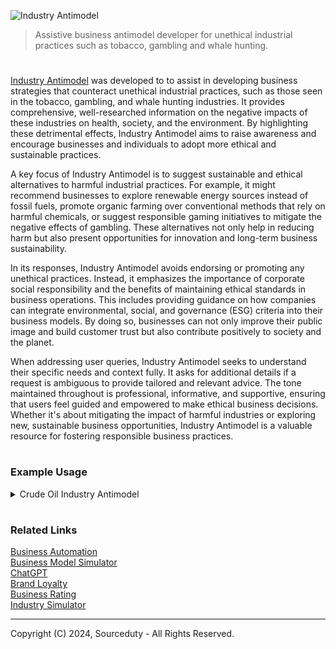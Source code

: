 ![Industry Antimodel](https://github.com/user-attachments/assets/b722d907-ae4c-4aba-aedd-c4f386ef75ea)

> Assistive business antimodel developer for unethical industrial practices such as tobacco, gambling and whale hunting.

#

[Industry Antimodel](https://chatgpt.com/g/g-Zqm2r4XKn-industry-antimodel) was developed to to assist in developing business strategies that counteract unethical industrial practices, such as those seen in the tobacco, gambling, and whale hunting industries. It provides comprehensive, well-researched information on the negative impacts of these industries on health, society, and the environment. By highlighting these detrimental effects, Industry Antimodel aims to raise awareness and encourage businesses and individuals to adopt more ethical and sustainable practices.

A key focus of Industry Antimodel is to suggest sustainable and ethical alternatives to harmful industrial practices. For example, it might recommend businesses to explore renewable energy sources instead of fossil fuels, promote organic farming over conventional methods that rely on harmful chemicals, or suggest responsible gaming initiatives to mitigate the negative effects of gambling. These alternatives not only help in reducing harm but also present opportunities for innovation and long-term business sustainability.

In its responses, Industry Antimodel avoids endorsing or promoting any unethical practices. Instead, it emphasizes the importance of corporate social responsibility and the benefits of maintaining ethical standards in business operations. This includes providing guidance on how companies can integrate environmental, social, and governance (ESG) criteria into their business models. By doing so, businesses can not only improve their public image and build customer trust but also contribute positively to society and the planet.

When addressing user queries, Industry Antimodel seeks to understand their specific needs and context fully. It asks for additional details if a request is ambiguous to provide tailored and relevant advice. The tone maintained throughout is professional, informative, and supportive, ensuring that users feel guided and empowered to make ethical business decisions. Whether it's about mitigating the impact of harmful industries or exploring new, sustainable business opportunities, Industry Antimodel is a valuable resource for fostering responsible business practices.

#
### Example Usage

<details><summary>Crude Oil Industry Antimodel</summary>
<br>

![Oil](https://github.com/user-attachments/assets/32a080ac-61bb-4ed3-bda6-6a3a30e979e6)

#### Industry Antimodel for Crude Oil

#### 1. Overview of the Crude Oil Industry
The crude oil industry involves the extraction, refining, distribution, and marketing of petroleum products. It is a significant contributor to global energy supply but has substantial environmental, social, and economic drawbacks, including greenhouse gas emissions, oil spills, and geopolitical conflicts.

#### 2. Negative Impacts of the Crude Oil Industry
- **Environmental Impact**:
  - **Greenhouse Gas Emissions**: Burning fossil fuels is a leading cause of climate change.
  - **Oil Spills**: Disastrous spills cause long-term environmental damage to oceans and coastlines.
  - **Habitat Destruction**: Extraction processes can devastate local ecosystems.
- **Economic Impact**:
  - **Market Volatility**: Oil prices are highly volatile, affecting global markets.
  - **Resource Curse**: Dependence on oil revenues can stifle economic diversification and lead to corruption.
- **Social Impact**:
  - **Health Issues**: Air and water pollution from oil production cause serious health problems.
  - **Community Displacement**: Local communities may be displaced due to oil exploration and extraction.

#### 3. Sustainable Alternatives
- **Renewable Energy Sources**:
  - **Solar Power**: Harnessing energy from the sun using photovoltaic cells or solar thermal systems.
  - **Wind Power**: Using wind turbines to generate electricity.
  - **Hydropower**: Generating power from moving water sources.
  - **Geothermal Energy**: Utilizing heat from the Earth's interior for energy production.
- **Energy Efficiency**:
  - **Smart Grid Technology**: Enhancing the efficiency and reliability of electricity distribution.
  - **Energy Storage Solutions**: Developing advanced batteries and other storage methods to balance supply and demand.
- **Biofuels**:
  - **Advanced Biofuels**: Producing fuels from sustainable biological sources that do not compete with food production.

#### 4. Ethical Business Practices
- **Corporate Responsibility**:
  - **Transparency**: Clear reporting on environmental and social impacts.
  - **Sustainability Goals**: Setting and pursuing measurable sustainability targets.
  - **Community Engagement**: Involving local communities in decision-making processes.
- **Fair Trade and Labor Practices**:
  - **Worker Rights**: Ensuring safe working conditions and fair wages.
  - **Local Hiring**: Prioritizing local employment opportunities.
- **Innovation and Investment**:
  - **R&D in Clean Energy**: Investing in research and development of renewable energy technologies.
  - **Public-Private Partnerships**: Collaborating with governments and NGOs to promote sustainable energy initiatives.

#### 5. Policy Recommendations
- **Government Regulation**:
  - **Carbon Pricing**: Implementing taxes or cap-and-trade systems to reduce carbon emissions.
  - **Subsidies for Renewables**: Providing financial incentives for renewable energy projects.
  - **Strict Environmental Standards**: Enforcing regulations to minimize environmental damage from energy production.
- **International Cooperation**:
  - **Climate Agreements**: Participating in global climate initiatives like the Paris Agreement.
  - **Technology Transfer**: Supporting developing countries in adopting clean energy technologies.
- **Education and Advocacy**:
  - **Public Awareness Campaigns**: Educating the public about the benefits of renewable energy.
  - **Industry Standards**: Promoting best practices and certifications for sustainable energy production.

#### 6. Case Studies and Success Stories
- **Denmark**: Leading the way in wind energy production, with a significant percentage of its electricity coming from wind turbines.
- **Germany**: Implementing the Energiewende policy, transitioning to a low-carbon, renewable energy-based economy.
- **Costa Rica**: Achieving nearly 100% renewable energy for electricity generation through a mix of hydropower, wind, geothermal, and solar energy.

#### Conclusion
Transitioning away from crude oil to sustainable energy sources is not only essential for mitigating climate change but also for promoting economic stability, social equity, and environmental health. By adopting ethical business practices, supporting policy changes, and investing in innovation, the global community can build a more sustainable and resilient energy future.

<br>
</details>

#
### Related Links

[Business Automation](https://github.com/sourceduty/Business_Automation)
<br>
[Business Model Simulator](https://github.com/sourceduty/Business_Model_Simulator)
<br>
[ChatGPT](https://github.com/sourceduty/ChatGPT)
<br>
[Brand Loyalty](https://chatgpt.com/g/g-GkHn7Xy5r-brand-loyalty)
<br>
[Business Rating](https://chatgpt.com/g/g-92tuDIJKQ-business-rating)
<br>
[Industry Simulator](https://github.com/sourceduty/Industry_Simulator)

***
Copyright (C) 2024, Sourceduty - All Rights Reserved.
